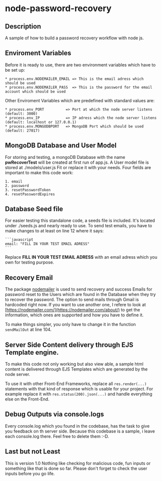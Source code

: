 # node-password-recovery

## Description
A sample of how to build a password recovery workflow with node js.

## Enviroment Variables
Before it is ready to use, there are two environment variables which have to be set up:

    * process.env.NODEMAILER_EMAIL => This is the email adress which should be used
    * process.env.NODEMAILER_PASS  => This is the password for the email account which should be used

Other Enviroment Variables which are predefined with standard values are:
    
    * process.env_PORT          => Port at which the node server listens (default: 3000)
    * process.env_IP            => IP adress which the node server listens (default: localhost or 127.0.0.1)
    * process.env.MONGODBPORT   => MongoDB Port which should be used (default: 27017)

## MongoDB Database and User Model
For storing and testing, a mongoDB Database with the name **pwRecoverTest** will be created at first run of app.js.
A User model file is stored at ./models/user.js
Fit or replace it with your needs.
Four fields are important to make this code work:

    1. email
    2. password
    3. resetPasswordToken
    4. resetPasswordExpires

## Database Seed file
For easier testing this standalone code, a seeds file is included. It's located under ./seeds.js and nearly ready to use.
To send test emails, you have to make changes to at least on line 12 where it says:

    ```javascript
    email: "FILL IN YOUR TEST EMAIL ADRESS"
    ```

Replace **FILL IN YOUR TEST EMAIL ADRESS** with an email adress which you own for testing purpose.

## Recovery Email
The package [nodemailer](https://www.npmjs.com/package/nodemailer) is used to send recovery and success Emails for password reset to the Users which are found in the Database when they try to recover the password.
The option to send mails through Gmail is hardcoded right now.
If you want to use another one, I refere to look at [https://nodemailer.com/](https://nodemailer.com/about/) to get the information, which ones are supported and how you have to define it.

To make things simpler, you only have to change it in the function `sendMailOut` at line 104.

## Server Side Content delivery through EJS Template engine.
To make this code not only working but also view able, a sample html content is delivered through EJS Templates which are generated by the node server.

To use it with other Front-End Frameworks, replace all `res.render(...)` statements with that kind of response which is usable for your project. For example replace it with `res.status(200).json(...)` and handle everything else on the Front-End. 

## Debug Outputs via console.logs
Every console.log which you found in the codebase, has the task to give you feedback on th server side. Because this codebase is a sample, i leave each console.log there.
Feel free to delete them :-D.

## Last but not Least
This is version 1.0
Nothing like checking for malicious code, fun inputs or something like that is done so far.
Please don't forget to check the user inputs before you go life.



